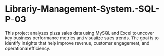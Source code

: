# Librariy-Management-System.-SQL-P-03
This project analyzes pizza sales data using MySQL and Excel to uncover key business performance metrics and visualize sales trends. The goal is to identify insights that help improve revenue, customer engagement, and operational efficiency.
